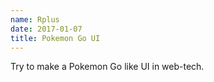 ```yaml
---
name: Rplus
date: 2017-01-07
title: Pokemon Go UI
---
```


Try to make a Pokemon Go like UI in web-tech.
